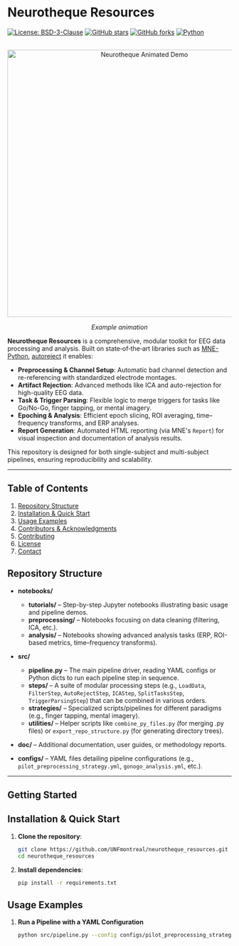 # Neurotheque Resources

[![License: BSD-3-Clause](https://img.shields.io/badge/License-BSD--3--Clause-blue.svg)](LICENSE)
[![GitHub stars](https://img.shields.io/github/stars/UNFmontreal/neurotheque_resources.svg)](https://github.com/UNFmontreal/neurotheque_resources/stargazers)
[![GitHub forks](https://img.shields.io/github/forks/UNFmontreal/neurotheque_resources.svg)](https://github.com/UNFmontreal/neurotheque_resources/network)
[![Python](https://img.shields.io/badge/Python-3.8%2B-blue.svg)](https://www.python.org/)

<br />

<div align="center">
  <img src="https://media.giphy.com/media/TrHjlqg31VfuhTtVKP/giphy.gif" alt="Neurotheque Animated Demo" width="600" />
  <p><em>Example animation </em></p>
</div>

**Neurotheque Resources** is a comprehensive, modular toolkit for EEG data processing and analysis. Built on state‐of‐the‐art libraries such as [MNE-Python](https://mne.tools/stable/index.html), [autoreject](https://autoreject.github.io/) it enables:

- **Preprocessing & Channel Setup**: Automatic bad channel detection and re-referencing with standardized electrode montages.
- **Artifact Rejection**: Advanced methods like ICA and auto-rejection for high-quality EEG data.
- **Task & Trigger Parsing**: Flexible logic to merge triggers for tasks like Go/No-Go, finger tapping, or mental imagery.
- **Epoching & Analysis**: Efficient epoch slicing, ROI averaging, time–frequency transforms, and ERP analyses.
- **Report Generation**: Automated HTML reporting (via MNE's `Report`) for visual inspection and documentation of analysis results.

This repository is designed for both single-subject and multi-subject pipelines, ensuring reproducibility and scalability.


---
## Table of Contents

1. [Repository Structure](#repository-structure)  
2. [Installation & Quick Start](#installation--quick-start)  
3. [Usage Examples](#usage-examples)  
4. [Contributors & Acknowledgments](#contributors--acknowledgments)  
5. [Contributing](#contributing)  
6. [License](#license)  
7. [Contact](#contact)

## Repository Structure

- **notebooks/**
  - **tutorials/** – Step-by-step Jupyter notebooks illustrating basic usage and pipeline demos.  
  - **preprocessing/** – Notebooks focusing on data cleaning (filtering, ICA, etc.).  
  - **analysis/** – Notebooks showing advanced analysis tasks (ERP, ROI-based metrics, time–frequency transforms).

- **src/**
  - **pipeline.py** – The main pipeline driver, reading YAML configs or Python dicts to run each pipeline step in sequence.
  - **steps/** – A suite of modular processing steps (e.g., `LoadData`, `FilterStep`, `AutoRejectStep`, `ICAStep`, `SplitTasksStep`, `TriggerParsingStep`) that can be combined in various orders.
  - **strategies/** – Specialized scripts/pipelines for different paradigms (e.g., finger tapping, mental imagery).
  - **utilities/** – Helper scripts like `combine_py_files.py` (for merging .py files) or `export_repo_structure.py` (for generating directory trees).

- **doc/** – Additional documentation, user guides, or methodology reports.

- **configs/** – YAML files detailing pipeline configurations (e.g., `pilot_preprocessing_strategy.yml`, `gonogo_analysis.yml`, etc.).

---

## Getting Started

## Installation & Quick Start

1. **Clone the repository**:
    ```bash
    git clone https://github.com/UNFmontreal/neurotheque_resources.git
    cd neurotheque_resources
2. **Install dependencies**:
    ```bash
    pip install -r requirements.txt

## Usage Examples

1. **Run a Pipeline with a YAML Configuration**

    ```bash
    python src/pipeline.py --config configs/pilot_preprocessing_strategy.yml
